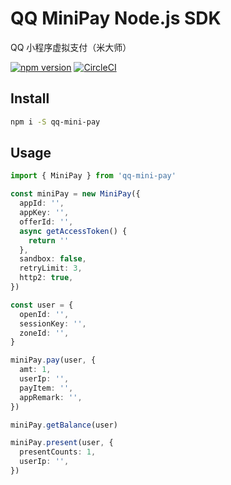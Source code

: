 # QQ MiniPay Node.js SDK

QQ 小程序虚拟支付（米大师）

[![npm version](https://badge.fury.io/js/qq-mini-pay.svg)](https://badge.fury.io/js/qq-mini-pay)
[![CircleCI](https://circleci.com/gh/iftech-engineering/node-qq-mini-pay.svg?style=shield)](https://circleci.com/gh/iftech-engineering/node-qq-mini-pay)

## Install

```bash
npm i -S qq-mini-pay
```

## Usage

```typescript
import { MiniPay } from 'qq-mini-pay'

const miniPay = new MiniPay({
  appId: '',
  appKey: '',
  offerId: '',
  async getAccessToken() {
    return ''
  },
  sandbox: false,
  retryLimit: 3,
  http2: true,
})

const user = {
  openId: '',
  sessionKey: '',
  zoneId: '',
}

miniPay.pay(user, {
  amt: 1,
  userIp: '',
  payItem: '',
  appRemark: '',
})

miniPay.getBalance(user)

miniPay.present(user, {
  presentCounts: 1,
  userIp: '',
})
```

